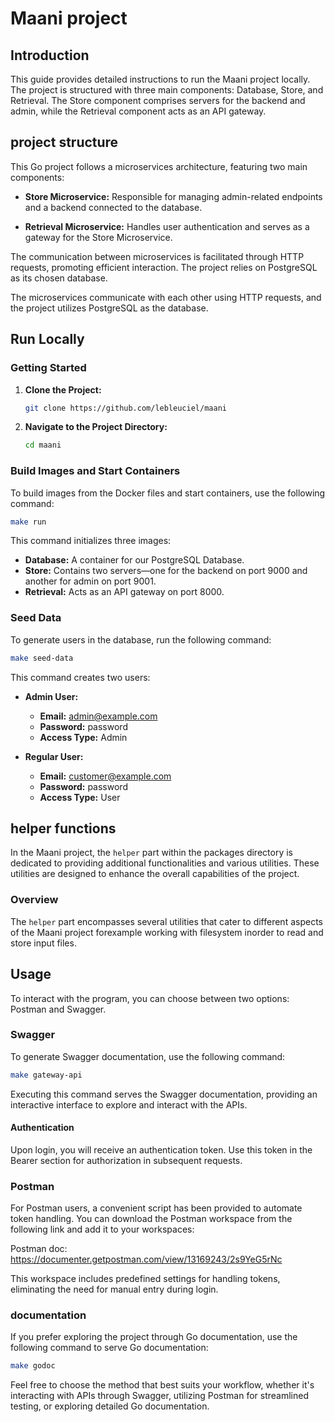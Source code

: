 
# Maani project
## Introduction
This guide provides detailed instructions to run the Maani project locally. The project is structured with three main components: Database, Store, and Retrieval. The Store component comprises servers for the backend and admin, while the Retrieval component acts as an API gateway.

## project structure
This Go project follows a microservices architecture, featuring two main components:

- **Store Microservice:** Responsible for managing admin-related endpoints and a backend connected to the database.


- **Retrieval Microservice:** Handles user authentication and serves as a gateway for the Store Microservice.

The communication between microservices is facilitated through HTTP requests, promoting efficient interaction. The project relies on PostgreSQL as its chosen database.

The microservices communicate with each other using HTTP requests, and the project utilizes PostgreSQL as the database.

## Run Locally

### Getting Started

1. **Clone the Project:**

    ```bash
    git clone https://github.com/lebleuciel/maani
    ```

2. **Navigate to the Project Directory:**

    ```bash
    cd maani
    ```

### Build Images and Start Containers

To build images from the Docker files and start containers, use the following command:

```bash
make run
```

This command initializes three images:

- **Database:** A container for our PostgreSQL Database.
- **Store:** Contains two servers—one for the backend on port 9000 and another for admin on port 9001.
- **Retrieval:** Acts as an API gateway on port 8000.

### Seed Data

To generate users in the database, run the following command:

```bash
make seed-data
```
This command creates two users:
- **Admin User:**
  - **Email:** admin@example.com
  - **Password:** password
  - **Access Type:** Admin

- **Regular User:**
  - **Email:** customer@example.com
  - **Password:** password
  - **Access Type:** User




## helper functions

In the Maani project, the `helper` part within the packages directory is dedicated to providing additional functionalities and various utilities. These utilities are designed to enhance the overall capabilities of the project.

### Overview

The `helper` part encompasses several utilities that cater to different aspects of the Maani project forexample working with filesystem inorder to read and store input files.

## Usage

To interact with the program, you can choose between two options: Postman and Swagger.

### Swagger

To generate Swagger documentation, use the following command:

```bash
make gateway-api
```
Executing this command serves the Swagger documentation, providing an interactive interface to explore and interact with the APIs.

#### Authentication
Upon login, you will receive an authentication token. Use this token in the Bearer section for authorization in subsequent requests.

### Postman
For Postman users, a convenient script has been provided to automate token handling. You can download the Postman workspace from the following link and add it to your workspaces:

Postman doc: https://documenter.getpostman.com/view/13169243/2s9YeG5rNc
 

This workspace includes predefined settings for handling tokens, eliminating the need for manual entry during login.

### documentation
If you prefer exploring the project through Go documentation, use the following command to serve Go documentation:
```bash
make godoc
```
Feel free to choose the method that best suits your workflow, whether it's interacting with APIs through Swagger, utilizing Postman for streamlined testing, or exploring detailed Go documentation.

